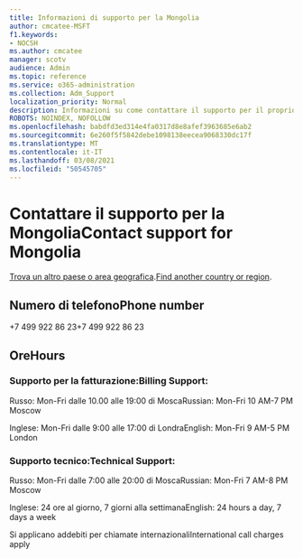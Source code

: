 ```yaml
---
title: Informazioni di supporto per la Mongolia
author: cmcatee-MSFT
f1.keywords:
- NOCSH
ms.author: cmcatee
manager: scotv
audience: Admin
ms.topic: reference
ms.service: o365-administration
ms.collection: Adm_Support
localization_priority: Normal
description: Informazioni su come contattare il supporto per il proprio paese o area geografica.
ROBOTS: NOINDEX, NOFOLLOW
ms.openlocfilehash: babdfd3ed314e4fa0317d8e8afef3963685e6ab2
ms.sourcegitcommit: 6e260f5f5842debe1098138eecea9068330dc17f
ms.translationtype: MT
ms.contentlocale: it-IT
ms.lasthandoff: 03/08/2021
ms.locfileid: "50545705"
---
```

# <a name="contact-support-for-mongolia"></a><span data-ttu-id="ce433-103">Contattare il supporto per la Mongolia</span><span class="sxs-lookup"><span data-stu-id="ce433-103">Contact support for Mongolia</span></span>

<span data-ttu-id="ce433-104">[Trova un altro paese o area geografica](../contact-support-for-business-products.md).</span><span class="sxs-lookup"><span data-stu-id="ce433-104">[Find another country or region](../contact-support-for-business-products.md).</span></span>

## <a name="phone-number"></a><span data-ttu-id="ce433-105">Numero di telefono</span><span class="sxs-lookup"><span data-stu-id="ce433-105">Phone number</span></span>
<span data-ttu-id="ce433-106">+7 499 922 86 23</span><span class="sxs-lookup"><span data-stu-id="ce433-106">+7 499 922 86 23</span></span>

## <a name="hours"></a><span data-ttu-id="ce433-107">Ore</span><span class="sxs-lookup"><span data-stu-id="ce433-107">Hours</span></span>
### <a name="billing-support"></a><span data-ttu-id="ce433-108">Supporto per la fatturazione:</span><span class="sxs-lookup"><span data-stu-id="ce433-108">Billing Support:</span></span>

<span data-ttu-id="ce433-109">Russo: Mon-Fri dalle 10.00 alle 19:00 di Mosca</span><span class="sxs-lookup"><span data-stu-id="ce433-109">Russian: Mon-Fri 10 AM-7 PM Moscow</span></span>

<span data-ttu-id="ce433-110">Inglese: Mon-Fri dalle 9:00 alle 17:00 di Londra</span><span class="sxs-lookup"><span data-stu-id="ce433-110">English: Mon-Fri 9 AM-5 PM London</span></span>

### <a name="technical-support"></a><span data-ttu-id="ce433-111">Supporto tecnico:</span><span class="sxs-lookup"><span data-stu-id="ce433-111">Technical Support:</span></span>

<span data-ttu-id="ce433-112">Russo: Mon-Fri dalle 7:00 alle 20:00 di Mosca</span><span class="sxs-lookup"><span data-stu-id="ce433-112">Russian: Mon-Fri 7 AM-8 PM Moscow</span></span>

<span data-ttu-id="ce433-113">Inglese: 24 ore al giorno, 7 giorni alla settimana</span><span class="sxs-lookup"><span data-stu-id="ce433-113">English: 24 hours a day, 7 days a week</span></span>

<span data-ttu-id="ce433-114">Si applicano addebiti per chiamate internazionali</span><span class="sxs-lookup"><span data-stu-id="ce433-114">International call charges apply</span></span>
